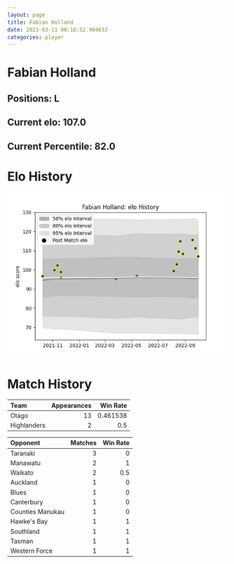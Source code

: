 ```yaml
---  
layout: page  
title: Fabian Holland  
date: 2023-03-11 00:16:52.984633  
categories: player  
---
```

# Fabian Holland

## Positions: L

## Current elo: 107.0

## Current Percentile: 82.0

# Elo History


![elo history](history_FabianHolland.png)
# Match History


| Team        |   Appearances |   Win Rate |
|:------------|--------------:|-----------:|
| Otago       |            13 |   0.461538 |
| Highlanders |             2 |   0.5      |

| Opponent         |   Matches |   Win Rate |
|:-----------------|----------:|-----------:|
| Taranaki         |         3 |        0   |
| Manawatu         |         2 |        1   |
| Waikato          |         2 |        0.5 |
| Auckland         |         1 |        0   |
| Blues            |         1 |        0   |
| Canterbury       |         1 |        0   |
| Counties Manukau |         1 |        0   |
| Hawke's Bay      |         1 |        1   |
| Southland        |         1 |        1   |
| Tasman           |         1 |        1   |
| Western Force    |         1 |        1   |